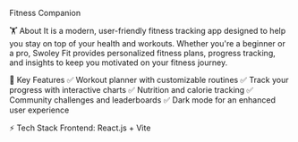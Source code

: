  Fitness Companion
 
🏋️ About 
It is a modern, user-friendly fitness tracking app designed to help you stay on top of your health and workouts. Whether you're a beginner or a pro, Swoley Fit provides personalized fitness plans, progress tracking, and insights to keep you motivated on your fitness journey.

🚀 Key Features
✅ Workout planner with customizable routines
✅ Track your progress with interactive charts
✅ Nutrition and calorie tracking
✅ Community challenges and leaderboards
✅ Dark mode for an enhanced user experience

⚡ Tech Stack
Frontend: React.js + Vite
